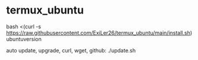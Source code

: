 # termux_ubuntu

bash <(curl -s https://raw.githubusercontent.com/ExiLer26/termux_ubuntu/main/install.sh) ubuntuversion

auto update, upgrade, curl, wget, github: ./update.sh
